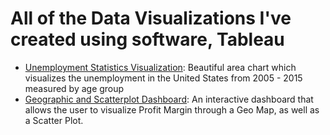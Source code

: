 # All of the Data Visualizations I've created using software, Tableau
- [Unemployment Statistics Visualization](https://github.com/alexmurrietta/Data-Visualizations-with-Tableau/blob/master/Unemployment%20Viz.pptx): Beautiful area chart which visualizes the unemployment in the United States from 2005 - 2015 measured by age group
- [Geographic and Scatterplot Dashboard](https://github.com/alexmurrietta/Data-Visualizations-with-Tableau/blob/master/Customer%20Scatterplot.pptx): An interactive dashboard that allows the user to visualize Profit Margin through a Geo Map, as well as a Scatter Plot.
